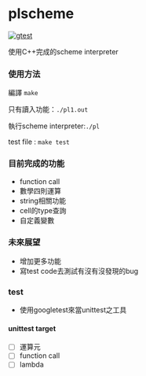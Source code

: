 # plscheme

[![gtest](https://github.com/niangao19/plsheme/actions/workflows/gtest.yml/badge.svg)](https://github.com/niangao19/plsheme/actions/workflows/gtest.yml)

使用C++完成的scheme interpreter
### 使用方法
編譯 ```make ```

只有讀入功能：```./pl1.out ```

執行scheme interpreter:```./pl ```

test file : ```make test```
### 目前完成的功能
- function call 
- 數學四則運算
- string相關功能
- cell的type查詢
- 自定義變數
### 未來展望
- 增加更多功能
- 寫test code去測試有沒有沒發現的bug
 
### test
- 使用googletest來當unittest之工具
#### unittest target
- [ ] 運算元
- [ ] function call
- [ ] lambda
